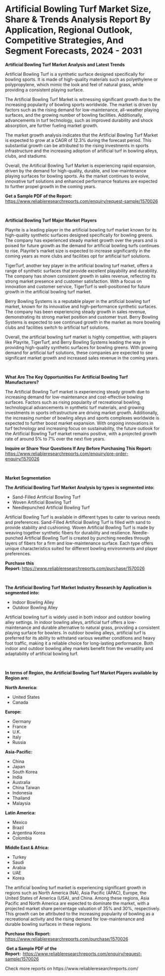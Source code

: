 <p><h1>Artificial Bowling Turf Market Size, Share & Trends Analysis Report By Application, Regional Outlook, Competitive Strategies, And Segment Forecasts, 2024 - 2031</h1></p><p><strong>Artificial Bowling Turf Market Analysis and Latest Trends</strong></p>
<p><p>Artificial Bowling Turf is a synthetic surface designed specifically for bowling sports. It is made of high-quality materials such as polyethylene or polypropylene, which mimic the look and feel of natural grass, while providing a consistent playing surface.</p><p>The Artificial Bowling Turf Market is witnessing significant growth due to the increasing popularity of bowling sports worldwide. The market is driven by factors such as the rising demand for low-maintenance, all-weather playing surfaces, and the growing number of bowling facilities. Additionally, advancements in turf technology, such as improved durability and shock absorption, are further fueling market growth.</p><p>The market growth analysis indicates that the Artificial Bowling Turf Market is expected to grow at a CAGR of 12.3% during the forecast period. This substantial growth can be attributed to the rising investments in sports infrastructure and the increasing adoption of artificial turf in bowling alleys, clubs, and stadiums.</p><p>Overall, the Artificial Bowling Turf Market is experiencing rapid expansion, driven by the demand for high-quality, durable, and low-maintenance playing surfaces for bowling sports. As the market continues to evolve, innovative turf solutions and enhanced performance features are expected to further propel growth in the coming years.</p></p>
<p><strong>Get a Sample PDF of the Report:&nbsp;</strong> <a href="https://www.reliableresearchreports.com/enquiry/request-sample/1570026">https://www.reliableresearchreports.com/enquiry/request-sample/1570026</a></p>
<p>&nbsp;</p>
<p><strong>Artificial Bowling Turf Major Market Players</strong></p>
<p><p>Playrite is a leading player in the artificial bowling turf market known for its high-quality synthetic surfaces designed specifically for bowling greens. The company has experienced steady market growth over the years and is poised for future growth as the demand for artificial bowling turfs continues to rise. Playrite's market size is expected to increase significantly in the coming years as more clubs and facilities opt for artificial turf solutions.</p><p>TigerTurf, another key player in the artificial bowling turf market, offers a range of synthetic surfaces that provide excellent playability and durability. The company has shown consistent growth in sales revenue, reflecting its strong market presence and customer satisfaction. With a focus on innovation and customer service, TigerTurf is well-positioned for future growth in the artificial bowling turf market.</p><p>Berry Bowling Systems is a reputable player in the artificial bowling turf market, known for its innovative and high-performance synthetic surfaces. The company has been experiencing steady growth in sales revenue, demonstrating its strong market position and customer trust. Berry Bowling Systems is expected to see continued growth in the market as more bowling clubs and facilities switch to artificial turf solutions.</p><p>Overall, the artificial bowling turf market is highly competitive, with players like Playrite, TigerTurf, and Berry Bowling Systems leading the way in providing high-quality synthetic surfaces for bowling greens. With growing demand for artificial turf solutions, these companies are expected to see significant market growth and increased sales revenue in the coming years.</p></p>
<p>&nbsp;</p>
<p><strong>What Are The Key Opportunities For Artificial Bowling Turf Manufacturers?</strong></p>
<p><p>The Artificial Bowling Turf market is experiencing steady growth due to increasing demand for low-maintenance and cost-effective bowling surfaces. Factors such as rising popularity of recreational bowling, technological advancements in synthetic turf materials, and growing investments in sports infrastructure are driving market growth. Additionally, the increasing number of bowling alleys and sports complexes worldwide is expected to further boost market expansion. With ongoing innovations in turf technology and increasing focus on sustainability, the future outlook for the Artificial Bowling Turf market remains positive, with a projected growth rate of around 5% to 7% over the next five years.</p></p>
<p><strong>Inquire or Share Your Questions If Any Before Purchasing This Report:</strong> <a href="https://www.reliableresearchreports.com/enquiry/pre-order-enquiry/1570026">https://www.reliableresearchreports.com/enquiry/pre-order-enquiry/1570026</a></p>
<p>&nbsp;</p>
<p><strong>Market Segmentation</strong></p>
<p><strong>The Artificial Bowling Turf Market Analysis by types is segmented into:</strong></p>
<p><ul><li>Sand-Filled Artificial Bowling Turf</li><li>Woven Artificial Bowling Turf</li><li>Needlepunched Artificial Bowling Turf</li></ul></p>
<p><p>Artificial Bowling Turf is available in different types to cater to various needs and preferences. Sand-Filled Artificial Bowling Turf is filled with sand to provide stability and cushioning. Woven Artificial Bowling Turf is made by weaving together synthetic fibers for durability and resilience. Needle-punched Artificial Bowling Turf is created by punching needles through layers of fibers for a firm and low-maintenance surface. Each type offers unique characteristics suited for different bowling environments and player preferences.</p></p>
<p><strong>Purchase this Report:&nbsp;</strong><a href="https://www.reliableresearchreports.com/purchase/1570026">https://www.reliableresearchreports.com/purchase/1570026</a></p>
<p>&nbsp;</p>
<p><strong>The Artificial Bowling Turf Market Industry Research by Application is segmented into:</strong></p>
<p><ul><li>Indoor Bowling Alley</li><li>Outdoor Bowling Alley</li></ul></p>
<p><p>Artificial bowling turf is widely used in both indoor and outdoor bowling alley settings. In indoor bowling alleys, artificial turf offers a low-maintenance and durable alternative to natural grass, providing a consistent playing surface for bowlers. In outdoor bowling alleys, artificial turf is preferred for its ability to withstand various weather conditions and heavy foot traffic, making it a reliable choice for long-lasting performance. Both indoor and outdoor bowling alley markets benefit from the versatility and adaptability of artificial bowling turf.</p></p>
<p>&nbsp;</p>
<p><strong>In terms of Region, the Artificial Bowling Turf Market Players available by Region are:</strong></p>
<p>
    <p> <strong> North America: </strong>
        <ul>
            <li>United States</li>
            <li>Canada</li>
        </ul>
        </p> 
    <p> <strong> Europe: </strong>
        <ul>
            <li>Germany</li>
            <li>France</li>
            <li>U.K.</li>
            <li>Italy</li>
            <li>Russia</li>
        </ul>
        </p> 
    <p> <strong> Asia-Pacific: </strong>
        <ul>
            <li>China</li>
            <li>Japan</li>
            <li>South Korea</li>
            <li>India</li>
            <li>Australia</li>
            <li>China Taiwan</li>
            <li>Indonesia</li>
            <li>Thailand</li>
            <li>Malaysia</li>
        </ul>
        </p> 
    <p> <strong> Latin America: </strong>
        <ul>
            <li>Mexico</li>
            <li>Brazil</li>
            <li>Argentina Korea</li>
            <li>Colombia</li>
        </ul>
        </p> 
    <p> <strong> Middle East & Africa: </strong>
        <ul>
            <li>Turkey</li>
            <li>Saudi</li>
            <li>Arabia</li>
            <li>UAE</li>
            <li>Korea</li>
        </ul>
    </p>
    </p>
<p><p>The artificial bowling turf market is experiencing significant growth in regions such as North America (NA), Asia Pacific (APAC), Europe, the United States of America (USA), and China. Among these regions, Asia Pacific and North America are expected to dominate the market, with a projected market share percentage valuation of 35% and 30%, respectively. This growth can be attributed to the increasing popularity of bowling as a recreational activity and the rising demand for low-maintenance and durable bowling surfaces in these regions.</p></p>
<p><strong>Purchase this Report: </strong><a href="https://www.reliableresearchreports.com/purchase/1570026">https://www.reliableresearchreports.com/purchase/1570026</a></p>
<p>&nbsp;<strong>Get a Sample PDF of the Report:&nbsp;&nbsp;</strong><a href="https://www.reliableresearchreports.com/enquiry/request-sample/1570026">https://www.reliableresearchreports.com/enquiry/request-sample/1570026</a></p>
<p><strong></strong></p>
<p>Check more reports on https://www.reliableresearchreports.com/</p>